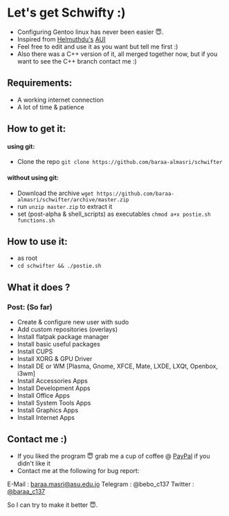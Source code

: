 # Let's get Schwifty :)
- Configuring Gentoo linux has never been easier 😇.
- Inspired from [Helmuthdu's](https://github.com/helmuthdu)   [AUI](https://github.com/helmuthdu/aui)
- Feel free to edit and use it as you want but tell me first :)
- Also there was a C++ version of it, all merged together now, but if you want to see the C++ branch contact me :)

## Requirements:
- A working internet connection
- A lot of time & patience

## How to get it:
#### using git:
- Clone the repo `git clone https://github.com/baraa-almasri/schwifter`

#### without using git:
- Download the archive `wget https://github.com/baraa-almasri/schwifter/archive/master.zip`
- run `unzip master.zip` to extract it
- set (post-alpha & shell_scripts) as executables `chmod a+x postie.sh functions.sh`

## How to use it:
- as root
- `cd schwifter && ./postie.sh`

## What it does ?
### Post: (So far)
- Create & configure new user with sudo
- Add custom repositories (overlays)
- Install flatpak package manager
- Install basic useful packages
- Install CUPS
- Install XORG & GPU Driver
- Install DE or WM [Plasma, Gnome, XFCE, Mate, LXDE, LXQt, Openbox, i3wm]
- Install Accessories Apps
- Install Development Apps
- Install Office Apps
- Install System Tools Apps
- Install Graphics Apps
- Install Internet Apps
## Contact me :)
- If you liked the program 😇 grab me a cup of coffee @ [PayPal](https://www.paypal.me/baraamasri) if you didn't like it
- Contact me at the following for bug report:

E-Mail : baraa.masri@asu.edu.jo
Telegram : @bebo_c137
Twitter : [@baraa_c137](https://twitter.com/baraa_c137)

So I can try to make it better 😇.

